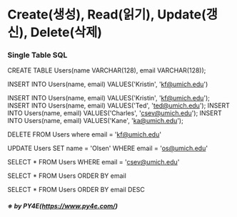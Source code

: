 # Create(생성), Read(읽기), Update(갱신), Delete(삭제)

### Single Table SQL


CREATE TABLE Users(name VARCHAR(128), email VARCHAR(128));

INSERT INTO Users(name, email) VALUES('Kristin', 'kf@umich.edu')

INSERT INTO Users(name, email) VALUES('Kristin', 'kf@umich.edu');
INSERT INTO Users(name, email) VALUES('Ted', 'ted@umich.edu');
INSERT INTO Users(name, email) VALUES('Charles', 'csev@umich.edu');
INSERT INTO Users(name, email) VALUES('Kane', 'ka@umich.edu');

DELETE FROM Users where email = 'kf@umich.edu'

UPDATE Users SET name = 'Olsen' WHERE email = 'os@umich.edu'

SELECT * FROM Users WHERE email = 'csev@umich.edu'

SELECT * FROM Users ORDER BY email 

SELECT * FROM Users ORDER BY email DESC





##### ※ by PY4E(https://www.py4e.com/)

